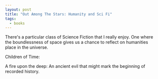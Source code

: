 ```yaml
---
layout: post
title: "Out Among The Stars: Humanity and Sci Fi"
tags:
  - books
---
```

There's a particular class of Science Fiction that I really enjoy. One where the boundlessness of space gives us a chance to reflect on humanities place in the universe. 


Children of Time: 


A fire upon the deep: An ancient evil that might mark the beginning of recorded history. 